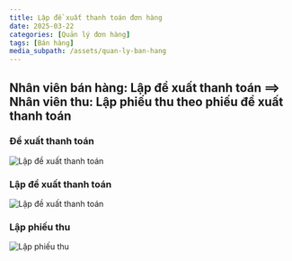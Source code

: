 ```yaml
---
title: Lập đề xuất thanh toán đơn hàng
date: 2025-03-22
categories: [Quản lý đơn hàng]
tags: [Bán hàng]  
media_subpath: /assets/quan-ly-ban-hang
---
```


## Nhân viên bán hàng: Lập đề xuất thanh toán ==> Nhân viên thu: Lập phiếu thu theo phiếu đề xuất thanh toán

### Đề xuất thanh toán
![Lập đề xuất thanh toán](https://i.imgur.com/40s9zPz.jpg)

### Lập đề xuất thanh toán
![Lập đề xuất thanh toán](https://i.imgur.com/X4GxNBD.jpg)

### Lập phiếu thu
![Lập phiếu thu](https://i.imgur.com/KOY7bsY.jpg)

###